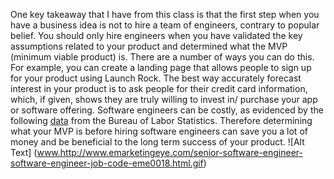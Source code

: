 One key takeaway that I have from this class is that the first step when you have a business idea is not to hire a team of engineers, contrary to popular belief. You should only hire engineers when you have validated the key assumptions related to your product and determined what the MVP (minimum viable product) is. There are a number of ways you can do this. For example, you can create a landing page that allows people to sign up for your product using Launch Rock. The best way accurately forecast interest in your product is to ask people for their credit card information, which, if given, shows they are truly willing to invest in/ purchase your app or software offering. Software engineers can be costly, as evidenced by the following [data](http://www.bls.gov/ooh/computer-and-information-technology/software-developers.htm) from the Bureau of Labor Statistics. Therefore determining what your MVP is before hiring software engineers can save you a lot of money and be beneficial to the long term success of your product. ![Alt Text] (www.http://www.emarketingeye.com/senior-software-engineer-software-engineer-job-code-eme0018.html.gif) 

